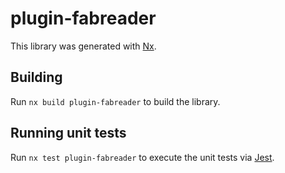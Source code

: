 # plugin-fabreader

This library was generated with [Nx](https://nx.dev).

## Building

Run `nx build plugin-fabreader` to build the library.

## Running unit tests

Run `nx test plugin-fabreader` to execute the unit tests via [Jest](https://jestjs.io).
